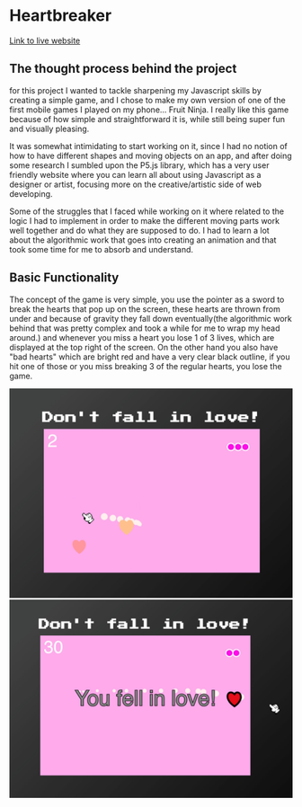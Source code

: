 # Heartbreaker

[Link to live website](https://helenasky93.github.io/Heartbreaker/)

## The thought process behind the project

for this project I wanted to tackle sharpening my Javascript skills by creating a simple game, and I chose to make my own version of one of the first mobile games I played on my phone... Fruit Ninja. I really like this game because of how simple and straightforward it is, while still being super fun and visually pleasing.

It was somewhat intimidating to start working on it, since I had no notion of how to have different shapes and moving objects on an app, and after doing some research I sumbled upon the P5.js library, which has a very user friendly website where you can learn all about using Javascript as a designer or artist, focusing more on the creative/artistic side of web developing.

Some of the struggles that I faced while working on it where related to the logic I had to implement in order to make the different moving parts work well together and do what they are supposed to do. I had to learn a lot about the algorithmic work that goes into creating an animation and that took some time for me to absorb and understand.

## Basic Functionality

The concept of the game is very simple, you use the pointer as a sword to break the hearts that pop up on the screen, these hearts are thrown from under and because of gravity they fall down eventually(the algorithmic work behind that was pretty complex and took a while for me to wrap my head around.) and whenever you miss a heart you lose 1 of 3 lives, which are displayed at the top right of the screen. On the other hand you also have "bad hearts" which are bright red and have a very clear black outline, if you hit one of those or you miss breaking 3 of the regular hearts, you lose the game.

![alt text](https://github.com/Helenasky93/Heartbreaker/blob/master/demo_1.png)
![alt text](https://github.com/Helenasky93/Heartbreaker/blob/master/demo_2.png)







